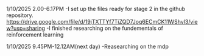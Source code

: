 1/10/2025 2.00-6.17PM
-I set up the files ready for stage 2 in the github repository.
https://drive.google.com/file/d/19jTXTTYf7TiZQD7Joq6ECmCK11WShvl3/view?usp=sharing
-I finished researching on the fundementals of reinforcement learning

1/10/2025 9.45PM-12.12AM(next day)
-Reasearching on the mdp